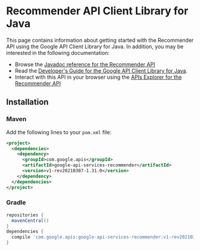 # Recommender API Client Library for Java



This page contains information about getting started with the Recommender API
using the Google API Client Library for Java. In addition, you may be interested
in the following documentation:

* Browse the [Javadoc reference for the Recommender API][javadoc]
* Read the [Developer's Guide for the Google API Client Library for Java][google-api-client].
* Interact with this API in your browser using the [APIs Explorer for the Recommender API][api-explorer]

## Installation

### Maven

Add the following lines to your `pom.xml` file:

```xml
<project>
  <dependencies>
    <dependency>
      <groupId>com.google.apis</groupId>
      <artifactId>google-api-services-recommender</artifactId>
      <version>v1-rev20210307-1.31.0</version>
    </dependency>
  </dependencies>
</project>
```

### Gradle

```gradle
repositories {
  mavenCentral()
}
dependencies {
  compile 'com.google.apis:google-api-services-recommender:v1-rev20210307-1.31.0'
}
```

[javadoc]: https://googleapis.dev/java/google-api-services-recommender/latest/index.html
[google-api-client]: https://github.com/googleapis/google-api-java-client/
[api-explorer]: https://developers.google.com/apis-explorer/#p/recommender/v1/
